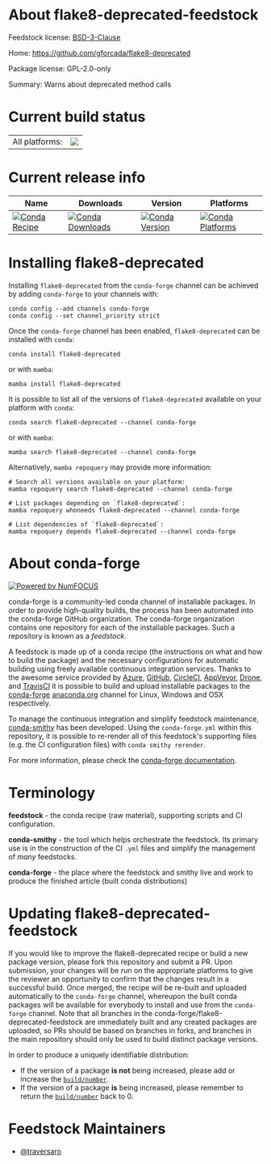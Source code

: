 About flake8-deprecated-feedstock
=================================

Feedstock license: [BSD-3-Clause](https://github.com/conda-forge/flake8-deprecated-feedstock/blob/main/LICENSE.txt)

Home: https://github.com/gforcada/flake8-deprecated

Package license: GPL-2.0-only

Summary: Warns about deprecated method calls

Current build status
====================


<table><tr><td>All platforms:</td>
    <td>
      <a href="https://dev.azure.com/conda-forge/feedstock-builds/_build/latest?definitionId=23657&branchName=main">
        <img src="https://dev.azure.com/conda-forge/feedstock-builds/_apis/build/status/flake8-deprecated-feedstock?branchName=main">
      </a>
    </td>
  </tr>
</table>

Current release info
====================

| Name | Downloads | Version | Platforms |
| --- | --- | --- | --- |
| [![Conda Recipe](https://img.shields.io/badge/recipe-flake8--deprecated-green.svg)](https://anaconda.org/conda-forge/flake8-deprecated) | [![Conda Downloads](https://img.shields.io/conda/dn/conda-forge/flake8-deprecated.svg)](https://anaconda.org/conda-forge/flake8-deprecated) | [![Conda Version](https://img.shields.io/conda/vn/conda-forge/flake8-deprecated.svg)](https://anaconda.org/conda-forge/flake8-deprecated) | [![Conda Platforms](https://img.shields.io/conda/pn/conda-forge/flake8-deprecated.svg)](https://anaconda.org/conda-forge/flake8-deprecated) |

Installing flake8-deprecated
============================

Installing `flake8-deprecated` from the `conda-forge` channel can be achieved by adding `conda-forge` to your channels with:

```
conda config --add channels conda-forge
conda config --set channel_priority strict
```

Once the `conda-forge` channel has been enabled, `flake8-deprecated` can be installed with `conda`:

```
conda install flake8-deprecated
```

or with `mamba`:

```
mamba install flake8-deprecated
```

It is possible to list all of the versions of `flake8-deprecated` available on your platform with `conda`:

```
conda search flake8-deprecated --channel conda-forge
```

or with `mamba`:

```
mamba search flake8-deprecated --channel conda-forge
```

Alternatively, `mamba repoquery` may provide more information:

```
# Search all versions available on your platform:
mamba repoquery search flake8-deprecated --channel conda-forge

# List packages depending on `flake8-deprecated`:
mamba repoquery whoneeds flake8-deprecated --channel conda-forge

# List dependencies of `flake8-deprecated`:
mamba repoquery depends flake8-deprecated --channel conda-forge
```


About conda-forge
=================

[![Powered by
NumFOCUS](https://img.shields.io/badge/powered%20by-NumFOCUS-orange.svg?style=flat&colorA=E1523D&colorB=007D8A)](https://numfocus.org)

conda-forge is a community-led conda channel of installable packages.
In order to provide high-quality builds, the process has been automated into the
conda-forge GitHub organization. The conda-forge organization contains one repository
for each of the installable packages. Such a repository is known as a *feedstock*.

A feedstock is made up of a conda recipe (the instructions on what and how to build
the package) and the necessary configurations for automatic building using freely
available continuous integration services. Thanks to the awesome service provided by
[Azure](https://azure.microsoft.com/en-us/services/devops/), [GitHub](https://github.com/),
[CircleCI](https://circleci.com/), [AppVeyor](https://www.appveyor.com/),
[Drone](https://cloud.drone.io/welcome), and [TravisCI](https://travis-ci.com/)
it is possible to build and upload installable packages to the
[conda-forge](https://anaconda.org/conda-forge) [anaconda.org](https://anaconda.org/)
channel for Linux, Windows and OSX respectively.

To manage the continuous integration and simplify feedstock maintenance,
[conda-smithy](https://github.com/conda-forge/conda-smithy) has been developed.
Using the ``conda-forge.yml`` within this repository, it is possible to re-render all of
this feedstock's supporting files (e.g. the CI configuration files) with ``conda smithy rerender``.

For more information, please check the [conda-forge documentation](https://conda-forge.org/docs/).

Terminology
===========

**feedstock** - the conda recipe (raw material), supporting scripts and CI configuration.

**conda-smithy** - the tool which helps orchestrate the feedstock.
                   Its primary use is in the construction of the CI ``.yml`` files
                   and simplify the management of *many* feedstocks.

**conda-forge** - the place where the feedstock and smithy live and work to
                  produce the finished article (built conda distributions)


Updating flake8-deprecated-feedstock
====================================

If you would like to improve the flake8-deprecated recipe or build a new
package version, please fork this repository and submit a PR. Upon submission,
your changes will be run on the appropriate platforms to give the reviewer an
opportunity to confirm that the changes result in a successful build. Once
merged, the recipe will be re-built and uploaded automatically to the
`conda-forge` channel, whereupon the built conda packages will be available for
everybody to install and use from the `conda-forge` channel.
Note that all branches in the conda-forge/flake8-deprecated-feedstock are
immediately built and any created packages are uploaded, so PRs should be based
on branches in forks, and branches in the main repository should only be used to
build distinct package versions.

In order to produce a uniquely identifiable distribution:
 * If the version of a package **is not** being increased, please add or increase
   the [``build/number``](https://docs.conda.io/projects/conda-build/en/latest/resources/define-metadata.html#build-number-and-string).
 * If the version of a package **is** being increased, please remember to return
   the [``build/number``](https://docs.conda.io/projects/conda-build/en/latest/resources/define-metadata.html#build-number-and-string)
   back to 0.

Feedstock Maintainers
=====================

* [@traversaro](https://github.com/traversaro/)

